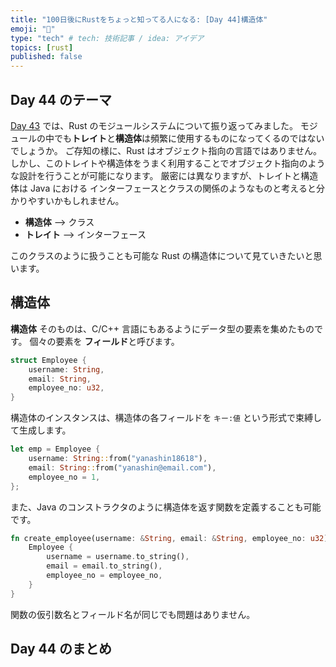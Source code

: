 ```yaml
---
title: "100日後にRustをちょっと知ってる人になる: [Day 44]構造体"
emoji: "🦀"
type: "tech" # tech: 技術記事 / idea: アイデア
topics: [rust]
published: false
---
```

## Day 44 のテーマ

[Day 43](https://zenn.dev/shinyay/articles/hello-rust-day043) では、Rust のモジュールシステムについて振り返ってみました。
モジュールの中でも**トレイト**と**構造体**は頻繁に使用するものになってくるのではないでしょうか。
ご存知の様に、Rust はオブジェクト指向の言語ではありません。しかし、このトレイトや構造体をうまく利用することでオブジェクト指向のような設計を行うことが可能になります。
厳密には異なりますが、トレイトと構造体は Java における インターフェースとクラスの関係のようなものと考えると分かりやすいかもしれません。

- **構造体** --> クラス
- **トレイト** --> インターフェース

このクラスのように扱うことも可能な Rust の構造体について見ていきたいと思います。

## 構造体

**構造体** そのものは、C/C++ 言語にもあるようにデータ型の要素を集めたものです。
個々の要素を **フィールド**と呼びます。

```rust
struct Employee {
    username: String,
    email: String,
    employee_no: u32,
}
```

構造体のインスタンスは、構造体の各フィールドを `キー:値` という形式で束縛して生成します。

```rust
let emp = Employee {
    username: String::from("yanashin18618"),
    email: String::from("yanashin@email.com"),
    employee_no = 1,
};
```

また、Java のコンストラクタのように構造体を返す関数を定義することも可能です。

```rust
fn create_employee(username: &String, email: &String, employee_no: u32) -> Employee {
    Employee {
        username = username.to_string(),
        email = email.to_string(),
        employee_no = employee_no,
    }
}
```

関数の仮引数名とフィールド名が同じでも問題はありません。

## Day 44 のまとめ
